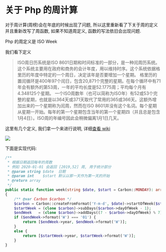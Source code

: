 # 关于 Php 的周计算

对于周计算(周榜)会在年底的时候出现了问题, 所以这里重新看了下关于周的定义并且重新改写了周函数, 如果不知道周定义,
函数的写法依旧会出现问题.

Php 的周定义是 ISO Week

我们看下定义
> ISO周日历系统是ISO 8601日期和时间标准的一部分，是一种闰周历系统。这个系统主要用在政府和商务的会计年度，用以维持时序。这个系统依据格里历的年度中特定的一个周日，决定该年是否要增加一个星期。
> 格里历的置闰循环是400年97个闰日，包含20,871个完整的星期。在每个循环中有71年会有额外的第53周，一年的平均长度是52.1775周；平均每个月有4.348125个星期。
> 一个ISO周数年（也可以简称为ISO年）有52或53个完整的星期，也就是以364天或371天取代了常用的365或366天。这额外增加出来的一个星期称为闰周，然而在ISO
> 8601并没有这个名词。每个星期从星期一开始。每年的第一个星期包含当年的第一个星期四（并且总是包含1月4日）。ISO周的年编号因此会稍微偏离1月1日几天。

这里有几个定义, 我们拿一个来进行说明, 详细[查看 wiki](https://zh.wikipedia.org/wiki/ISO%E9%80%B1%E6%97%A5%E6%9B%86)

![](https://file.wulicode.com/note/2021/11-11/15-55-19025.png)

下面是实现代码:

```php
/**
 * 根据日期返回每年的周数
 * 例如 2020-01-01 会返回 [2019,52] 周, 用于统计部分
 * @param string $date  日期
 * @param int    $start 默认以那一天作为第一天的开始
 * @return array
 */
public static function week(string $date, $start = Carbon::MONDAY): array
{
    /** @var Carbon $carbon */
    $carbon = Carbon::createFromFormat('Y-m-d', $date)->startOfWeek($start);
    $startWeek = (clone $carbon)->subDays($carbon->dayOfWeek - 1);
    $endWeek   = (clone $carbon)->addDays((7 - $carbon->dayOfWeek) % 7);
    if ($endWeek->format('W') === '01') {
        return [$endWeek->year, $endWeek->format('W')];
    }
    else {
        return [$startWeek->year, $startWeek->format('W')];
    }
}
```

